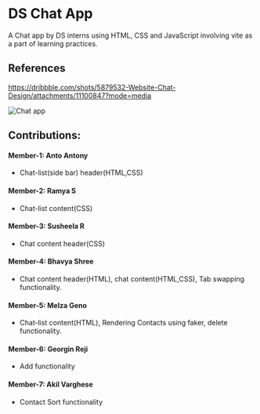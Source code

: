 # DS Chat App
A Chat app by DS interns using HTML, CSS and JavaScript involving vite as a part of learning practices. 

## References 
https://dribbble.com/shots/5879532-Website-Chat-Design/attachments/11100847?mode=media

![Chat app](https://cdn.dribbble.com/users/1349161/screenshots/5879532/media/6774560990e5a433cb3e48cef598718c.jpg)

## Contributions:

#### Member-1: Anto Antony
* Chat-list(side bar) header(HTML,CSS)
#### Member-2: Ramya S
* Chat-list content(CSS)
#### Member-3: Susheela R
* Chat content header(CSS)
#### Member-4: Bhavya Shree
* Chat content header(HTML), chat content(HTML,CSS), Tab swapping functionality.
#### Member-5: Melza Geno
* Chat-list content(HTML), Rendering Contacts using faker, delete functionality.
#### Member-6: Georgin Reji
* Add functionality
#### Member-7: Akil Varghese
* Contact Sort functionality

